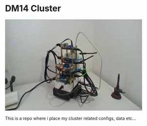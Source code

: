 # DM14 Cluster
<img src="doc/images/1.jpg" alt="cluster nodes"
	title="A cute kitten" width="450" height="300" />
  
This is a repo where i place my cluster related configs, data etc...
